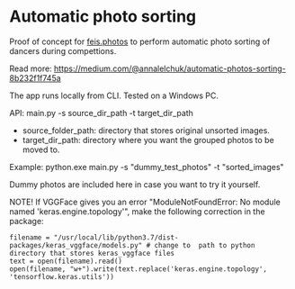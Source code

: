 <h1> Automatic photo sorting </h1>
Proof of concept for 
<a href="https://feis.photos">feis.photos</a> to perform automatic photo sorting of dancers during compettions.

Read more: https://medium.com/@annalelchuk/automatic-photos-sorting-8b232f1f745a

The app runs locally from CLI. Tested on a Windows PC.

API:
main.py -s source_dir_path -t target_dir_path
* source_folder_path: directory that stores original unsorted images.
* target_dir_path: directory where you want the grouped photos to be moved to.

Example: python.exe main.py -s "dummy_test_photos" -t "sorted_images"


Dummy photos are included here in case you want to try it yourself.

NOTE!
If VGGFace gives you an error "ModuleNotFoundError: No module named 'keras.engine.topology'", make the following correction in the package:
```
filename = "/usr/local/lib/python3.7/dist-packages/keras_vggface/models.py" # change to  path to python directory that stores keras_vggface files 
text = open(filename).read()
open(filename, "w+").write(text.replace('keras.engine.topology', 'tensorflow.keras.utils'))
```